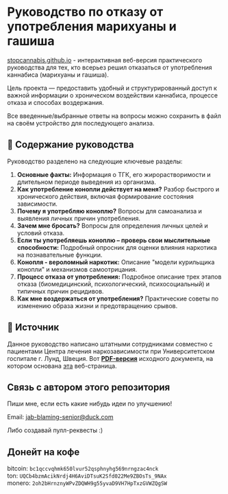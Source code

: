 # Руководство по отказу от употребления марихуаны и гашиша

[stopcannabis.github.io](https://stopcannabis.github.io) - интерактивная веб-версия практического руководства для тех, кто всерьез решил отказаться от употребления каннабиса (марихуаны и гашиша). 

Цель проекта — предоставить удобный и структурированный доступ к важной информации о хроническом воздействии каннабиса, процессе отказа и способах воздержания.

Все введенные/выбранные ответы на вопросы можно сохранить в файл на своём устройство для последующего анализа.


## 📖 Содержание руководства

Руководство разделено на следующие ключевые разделы:

1.  **Основные факты:** Информация о ТГК, его жирорастворимости и длительном периоде выведения из организма.
2.  **Как употребление конопли действует на меня?** Разбор быстрого и хронического действия, включая формирование состояния зависимости.
3.  **Почему я употребляю коноплю?** Вопросы для самоанализа и выявления личных причин употребления.
4.  **Зачем мне бросать?** Вопросы для определения личных целей и условий отказа.
5.  **Если ты употребляешь коноплю – проверь свои мыслительные способности:** Подробный опросник для оценки влияния наркотика на познавательные функции.
6.  **Конопля - вероломный наркотик:** Описание "модели курильщика конопли" и механизмов самоотрицания.
7.  **Процесс отказа от употребления:** Подробное описание трех этапов отказа (биомедицинский, психологический, психосоциальный) и типичных причин рецидивов.
8.  **Как мне воздержаться от употребления?** Практические советы по изменению образа жизни и предотвращению срывов.

## 🔗 Источник

Данное руководство написано штатными сотрудниками совместно с пациентами Центра лечения наркозависимости при Университетском госпитале г. Лунд, Швеция.
Вот [**PDF-версия**](https://stopcannabis.github.io/marijuana_guide_rus.pdf) исходного документа, на котором основана [эта](https://stopcannabis.github.io)  веб-страница.

## Связь с автором этого репозитория

Пиши мне, если есть какие нибудь идеи по улучшению!

Email: [jab-blaming-senior@duck.com](mailto:jab-blaming-senior@duck.com)

Либо создавай пулл-реквесты :)

## Донейт на кофе

bitcoin: `bc1qccvqhmk650lvur52qsphnyhg569nrngzac4nck`<br>
ton: `UQCb4bzmAcikNrdj4H6AviDTsuK2Sfd022Me9ZBOsTs_9NAx`<br>
monero: `2oh2bHrnznyWPvZDQWH9g55yvaD9VH7HpTxzGVWZQgSW`<br>

